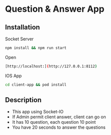 # Question & Answer App

## Installation

Socket Server

```bash
npm install && npm run start
```

Open

```bash
[http://localhost:](http://127.0.0.1:8112)
```

IOS App

```bash
cd client-app && pod install
```

## Description

- This app using Socket-IO
- If Admin permit client answer, client can go on
- It has 10 question, each question 10 point
- You have 20 seconds to answer the questions

